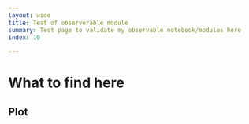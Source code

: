 ```yaml
---
layout: wide
title: Test of observerable module
summary: Test page to validate my observable notebook/modules here
index: 10

--- 
```

<link crossorigin rel="stylesheet" href="https://unpkg.com/@observablehq/inspector@3.2.2/dist/inspector.css">
<script src="https://cdn.jsdelivr.net/npm/d3@7"></script>
<script src="https://cdn.jsdelivr.net/npm/@observablehq/plot@0.1">

</script>

<!--  img: /imgs/<imagefilename.jpg> -->
# What to find here 
 

## Plot

<div style="display:block">
  <div id="controls">  </div>  
 <div id="layout">   </div>
 <div>
  
<script>
 // var module;
  var bslocs;
 d3.json("https://wilessapi.appspot.com/geom/hexgrid").then(d=>bslocs=d);
 var opts;
  var el=Plot.plot({...opts,
  marks: [    
    Plot.dot(bslocs, { x: "X", y: "Y" })    
  ]
});
   document.getElementById("layout").appendChild(el);
 
 </script>

<script type="module">
        import { Inspector } from "https://unpkg.com/@observablehq/inspector?module";

    //    import * as Plot from "https://cdn.skypack.dev/@observablehq/plot@0.1";
    //    import * as d3 from "https://cdn.skypack.dev/d3@7";

        import * as units from "https://api.observablehq.com/@wiless/units.js?v=3";
        console.log(units)
 
 var val = Array.from({ length: 100 }, (_, i) => Math.sin(2 * Math.PI * i / 100
        ))
        var options = {
                grid: true, marks: [Plot.line(val, { x: d3.range(100), y: val })]
        }
        var domobj = Plot.plot(options)
       // document.getElementById("layout").appendChild(domobj);
 
       document.getElementById("layout").appendChild(domobj);
 
  window.Inspector=Inspector;
  
   //  domobj=new Inspector.into(document.querySelector("#controls"))
     new Inspector(document.querySelector("#controls")).fulfilled(val)

 
 //    document.getElementById("controls").appendChild(val);

  
</script>
